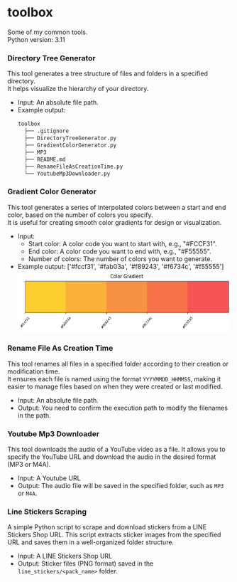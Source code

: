 # toolbox
Some of my common tools.  
Python version: 3.11  

### Directory Tree Generator

This tool generates a tree structure of files and folders in a specified directory.  
It helps visualize the hierarchy of your directory.  

- Input: An absolute file path.
- Example output:
  ```
  toolbox
    ├── .gitignore
    ├── DirectoryTreeGenerator.py
    ├── GradientColorGenerator.py
    ├── MP3
    ├── README.md
    ├── RenameFileAsCreationTime.py
    └── YoutubeMp3Downloader.py
  ```


### Gradient Color Generator

This tool generates a series of interpolated colors between a start and end color, based on the number of colors you specify.  
It is useful for creating smooth color gradients for design or visualization.  

- Input:
  - Start color: A color code you want to start with, e.g., "#FCCF31".
  - End color: A color code you want to end with, e.g., "#F55555".
  - Number of colors: The number of colors you want to generate.
- Example output: ['#fccf31', '#fab03a', '#f89243', '#f6734c', '#f55555']
  <img src="assets\pic\color_gradient.png" alt="Color Gradient" width="600" height="140"/>


### Rename File As Creation Time

This tool renames all files in a specified folder according to their creation or modification time.  
It ensures each file is named using the format `YYYYMMDD_HHMMSS`, making it easier to manage files based on when they were created or last modified.  

- Input: An absolute file path.
- Output: You need to confirm the execution path to modify the filenames in the path.


### Youtube Mp3 Downloader

This tool downloads the audio of a YouTube video as a file. It allows you to specify the YouTube URL and download the audio in the desired format (MP3 or M4A).

- Input: A Youtube URL
- Output: The audio file will be saved in the specified folder, such as `MP3` or `M4A`.


### Line Stickers Scraping

A simple Python script to scrape and download stickers from a LINE Stickers Shop URL. 
This script extracts sticker images from the specified URL and saves them in a well-organized folder structure.

- Input: A LINE Stickers Shop URL
- Output: Sticker files (PNG format) saved in the `line_stickers/<pack_name>` folder.